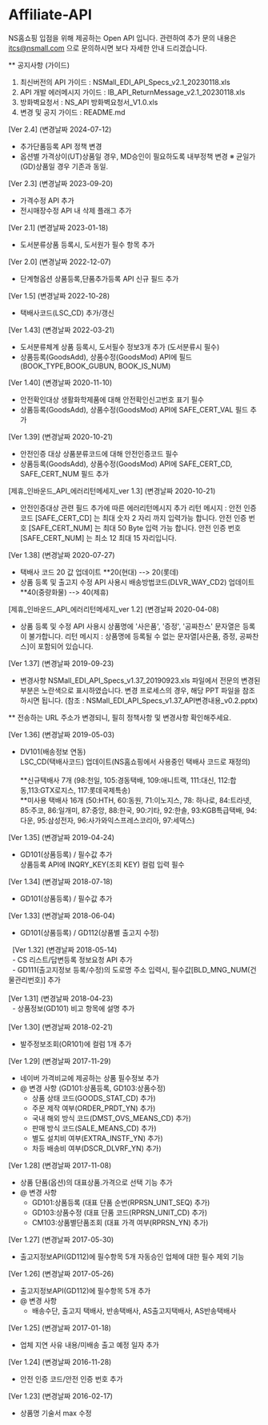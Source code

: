 # Affiliate-API

 NS홈쇼핑 입점을 위해 제공하는 Open API 입니다.
 관련하여 추가 문의 내용은 itcs@nsmall.com 으로 문의하시면 보다 자세한 안내 드리겠습니다.

** 공지사항 (가이드)
  1. 최신버전의 API 가이드 : NSMall_EDI_API_Specs_v2.1_20230118.xls
  2. API 개발 에러메시지 가이드 : IB_API_ReturnMessage_v2.1_20230118.xls
  3. 방화벽요청서 : NS_API 방화벽요청서_V1.0.xls
  4. 변경 및 공지 가이드 : README.md

  [Ver 2.4] (변경날짜 2024-07-12)
  - 추가단품등록 API 정책 변경
  - 옵션별 가격상이(UT)상품일 경우, MD승인이 필요하도록 내부정책 변경 
 ※ 균일가(GD)상품일 경우 기존과 동일.
    
  [Ver 2.3] (변경날짜 2023-09-20)
  - 가격수정 API 추가
  - 전시매장수정 API 내 삭제 플래그 추가
  
  [Ver 2.1] (변경날짜 2023-01-18)
  - 도서분류상품 등록시, 도서원가 필수 항목 추가
 
  [Ver 2.0] (변경날짜 2022-12-07)
  - 단계형옵션 상품등록,단품추가등록 API 신규 필드 추가 
  
  [Ver 1.5] (변경날짜 2022-10-28)
  - 택배사코드(LSC_CD) 추가/갱신 
  
  [Ver 1.43] (변경날짜 2022-03-21)
  - 도서분류체계 상품 등록시, 도서필수 정보3개 추가 (도서분류시 필수)
  - 상품등록(GoodsAdd), 상품수정(GoodsMod) API에 필드(BOOK_TYPE,BOOK_GUBUN, BOOK_IS_NUM)
  
  [Ver 1.40] (변경날짜 2020-11-10)
  - 안전확인대상 생활화학제품에 대해 안전확인신고번호 표기 필수
  - 상품등록(GoodsAdd), 상품수정(GoodsMod) API에 SAFE_CERT_VAL 필드 추가
  
  [Ver 1.39] (변경날짜 2020-10-21)
  - 안전인증 대상 상품분류코드에 대해 안전인증코드 필수
  - 상품등록(GoodsAdd), 상품수정(GoodsMod) API에 SAFE_CERT_CD, SAFE_CERT_NUM 필드 추가
    
  [제휴_인바운드_API_에러리턴메세지_ver 1.3] (변경날짜 2020-10-21)
   - 안전인증대상 관련 필드 추가에 따른 에러리턴메시지 추가 
     리턴 메시지 : 
     안전 인증 코드 [SAFE_CERT_CD] 는 최대 숫자 2 자리 까지 입력가능 합니다.
     안전 인증 번호 [SAFE_CERT_NUM] 는 최대 50 Byte 입력 가능 합니다.
     안전 인증 번호 [SAFE_CERT_NUM] 는 최소 12 최대 15 자리입니다.
  
  [Ver 1.38] (변경날짜 2020-07-27)
  - 택배사 코드 20 값 업데이트
    **20(현대) --> 20(롯데)
  - 상품 등록 및 출고지 수정 API 사용시 배송방법코드(DLVR_WAY_CD2) 업데이트
    **40(중량화물) --> 40(제휴)
    
  
  [제휴_인바운드_API_에러리턴메세지_ver 1.2] (변경날짜 2020-04-08)
   - 상품 등록 및 수정 API 사용시 상품명에 '사은품', '증정', '공짜찬스' 문자열은 등록이 불가합니다. 
     리턴 메시지 : 상품명에 등록될 수 없는 문자열[사은품, 증정, 공짜찬스]이 포함되어 있습니다.

  
  [Ver 1.37] (변경날짜 2019-09-23)
   - 변경사항 NSMall_EDI_API_Specs_v1.37_20190923.xls 파일에서 전문의 변경된 부분은 노란색으로 표시하였습니다.
     변경 프로세스의 경우, 해당 PPT 파일을 참조하시면 됩니다. (참조 : NSMall_EDI_API_Specs_v1.37_API변경내용_v0.2.pptx)

   ** 전송하는 URL 주소가 변경되니, 필히 정책사항 및 변경사항 확인해주세요.
   
  [Ver 1.36] (변경날짜 2019-05-03)
   - DV101(배송정보 연동)<br>
     LSC_CD(택배사코드) 업데이트(NS홈쇼핑에서 사용중인 택배사 코드로 재정의)<br><br>
     **신규택배사 7개 (98:천일, 105:경동택배, 109:애니트랙, 111:대신, 112:합동,113:GTX로지스, 117:롯데국제특송)<br>
     **미사용 택배사 16개 (50:HTH, 60:동원, 71:이노지스, 78: 하나로, 84:트라넷, 85:주코, 86:일개미, 87:중앙, 88:한국, 90:기타, 92:한솔, 93:KGB특급택배, 94:다운, 95:삼성전자, 96:사가와익스프레스코리아, 97:세덱스)

  [Ver 1.35] (변경날짜 2019-04-24)
   - GD101(상품등록) / 필수값 추가<br>
     상품등록 API에 INQRY_KEY(조회 KEY) 컬럼 입력 필수
  
  [Ver 1.34] (변경날짜 2018-07-18)
   - GD101(상품등록) / 필수값 추가
  
  [Ver 1.33] (변경날짜 2018-06-04)
   - GD101(상품등록) / GD112(상품별 출고지 수정)

   [Ver 1.32] (변경날짜 2018-05-14)<br>
   - CS 리스트/답변등록 정보요청 API 추가<br>
   - GD111(출고지정보 등록/수정)의 도로명 주소 입력시, 필수값[BLD_MNG_NUM(건물관리번호)] 추가<br>
   <br>
   [Ver 1.31] (변경날짜 2018-04-23)<br>
   - 상품정보(GD101) 비고 항목에 설명 추가<br>
  <br>
   [Ver 1.30] (변경날짜 2018-02-21)
   - 발주정보조회(OR101)에 컬럼 1개 추가
   
   [Ver 1.29] (변경날짜 2017-11-29)
   -  네이버 가격비교에 제공하는 상품 필수정보 추가
   -  @ 변경 사항 (GD101:상품등록, GD103:상품수정)
      - 상품 상태 코드(GOODS_STAT_CD) 추가) 
      - 주문 제작 여부(ORDER_PRDT_YN) 추가) 
      - 국내 해외 방식 코드(DMST_OVS_MEANS_CD) 추가)
      - 판매 방식 코드(SALE_MEANS_CD) 추가)
      - 별도 설치비 여부(EXTRA_INSTF_YN) 추가) 
      - 차등 배송비 여부(DSCR_DLVRF_YN) 추가) 
      
   [Ver 1.28] (변경날짜 2017-11-08)
   -  상품 단품(옵션)의 대표상품.가격으로 선택 기능 추가
   -  @ 변경 사항
      - GD101:상품등록 (대표 단품 순번(RPRSN_UNIT_SEQ) 추가)
      - GD103:상품수정 (대표 단품 코드(RPRSN_UNIT_CD) 추가)
      - CM103:상품별단품조회 (대표 가격 여부(RPRSN_YN) 추가)
       
   [Ver 1.27] (변경날짜 2017-05-30)
   -  출고지정보API(GD112)에 필수항목 5개
      자동승인 업체에 대한 필수 제외 기능
  
  [Ver 1.26] (변경날짜 2017-05-26)
  -  출고지정보API(GD112)에 필수항목 5개 추가
   -  @ 변경 사항
      - 배송수단, 출고지 택배사, 반송택배사, AS출고지택배사, AS반송택배사

  [Ver 1.25] (변경날짜 2017-01-18)
  - 업체 지연 사유 내용/미배송 출고 예정 일자 추가
 
 [Ver 1.24] (변경날짜 2016-11-28) 
 - 안전 인증 코드/안전 인증 번호 추가
 
 [Ver 1.23] (변경날짜 2016-02-17)
  - 상품명 기술서 max 수정

